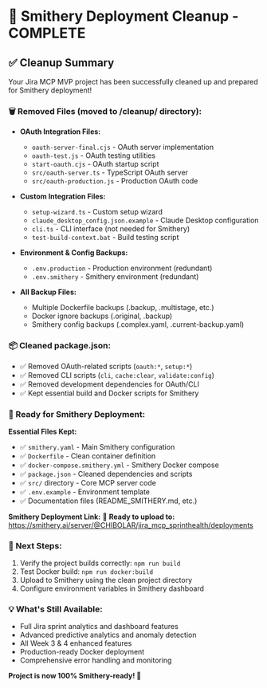 # 🧹 Smithery Deployment Cleanup - COMPLETE

## ✅ Cleanup Summary

Your Jira MCP MVP project has been successfully cleaned up and prepared for Smithery deployment!

### 🗑️ Removed Files (moved to /cleanup/ directory):
- **OAuth Integration Files:**
  - `oauth-server-final.cjs` - OAuth server implementation
  - `oauth-test.js` - OAuth testing utilities
  - `start-oauth.cjs` - OAuth startup script
  - `src/oauth-server.ts` - TypeScript OAuth server
  - `src/oauth-production.js` - Production OAuth code

- **Custom Integration Files:**
  - `setup-wizard.ts` - Custom setup wizard
  - `claude_desktop_config.json.example` - Claude Desktop configuration
  - `cli.ts` - CLI interface (not needed for Smithery)
  - `test-build-context.bat` - Build testing script

- **Environment & Config Backups:**
  - `.env.production` - Production environment (redundant)
  - `.env.smithery` - Smithery environment (redundant)

- **All Backup Files:**
  - Multiple Dockerfile backups (.backup, .multistage, etc.)
  - Docker ignore backups (.original, .backup)
  - Smithery config backups (.complex.yaml, .current-backup.yaml)

### 📦 Cleaned package.json:
- ✅ Removed OAuth-related scripts (`oauth:*`, `setup:*`)
- ✅ Removed CLI scripts (`cli`, `cache:clear`, `validate:config`)
- ✅ Removed development dependencies for OAuth/CLI
- ✅ Kept essential build and Docker scripts for Smithery

### 🎯 Ready for Smithery Deployment:

**Essential Files Kept:**
- ✅ `smithery.yaml` - Main Smithery configuration
- ✅ `Dockerfile` - Clean container definition
- ✅ `docker-compose.smithery.yml` - Smithery Docker compose
- ✅ `package.json` - Cleaned dependencies and scripts
- ✅ `src/` directory - Core MCP server code
- ✅ `.env.example` - Environment template
- ✅ Documentation files (README_SMITHERY.md, etc.)

**Smithery Deployment Link:**
🚀 **Ready to upload to:** https://smithery.ai/server/@CHIBOLAR/jira_mcp_sprinthealth/deployments

### 🔧 Next Steps:
1. Verify the project builds correctly: `npm run build`
2. Test Docker build: `npm run docker:build`
3. Upload to Smithery using the clean project directory
4. Configure environment variables in Smithery dashboard

### 💡 What's Still Available:
- Full Jira sprint analytics and dashboard features
- Advanced predictive analytics and anomaly detection
- All Week 3 & 4 enhanced features
- Production-ready Docker deployment
- Comprehensive error handling and monitoring

**Project is now 100% Smithery-ready! 🎉**
